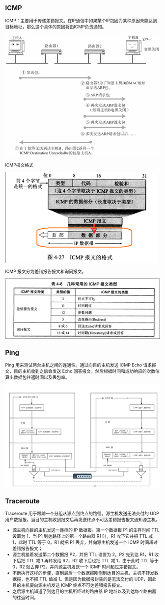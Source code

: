 ## ICMP

ICMP：主要用于传递差错报文。在IP通信中如果某个IP包因为某种原因未能达到目标地址，那么这个具体的原因将由ICMP负责通知。

![](assets/image-20200717113507383.png)



ICMP报文格式

![](assets/image-20200729142356630.png)

ICMP 报文分为差错报告报文和询问报文。

![](assets/image-20200729142436608.png)



## Ping

Ping 用来测试两台主机之间的连通性。通过向目的主机发送 ICMP Echo 请求报文，目的主机收到之后会发送 Echo 回答报文。然后根据时间和成功响应的次数估算出数据包往返时间以及丢包率。

![](assets/image-20200729143905105.png)



## Traceroute

Traceroute 用于跟踪一个分组从源点到终点的路径。源主机发送无法交付的 UDP 用户数据报，当目的主机收到报文后再发送终点不可达差错报告报文通知源主机。

- 源主机向目的主机发送一连串的 IP 数据报。第一个数据报 P1 的生存时间 TTL 设置为 1，当 P1 到达路径上的第一个路由器 R1 时，R1 收下它并把 TTL 减 1，此时 TTL 等于 0，R1 就把 P1 丢弃，并向源主机发送一个 ICMP 时间超过差错报告报文；
- 源主机接着发送第二个数据报 P2，并把 TTL 设置为 2。P2 先到达 R1，R1 收下后把 TTL 减 1 再转发给 R2，R2 收下后也把 TTL 减 1，由于此时 TTL 等于 0，R2 就丢弃 P2，并向源主机发送一个 ICMP 时间超过差错报文。
- 不断执行这样的步骤，直到最后一个数据报刚刚到达目的主机，主机不转发数据报，也不把 TTL 值减 1。但是因为数据报封装的是无法交付的 UDP，因此目的主机要向源主机发送 ICMP 终点不可达差错报告报文。
- 之后源主机知道了到达目的主机所经过的路由器 IP 地址以及到达每个路由器的往返时间。